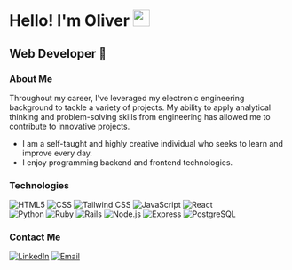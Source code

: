 <h1>Hello! I'm Oliver <img src="https://raw.githubusercontent.com/iampavangandhi/iampavangandhi/master/gifs/Hi.gif" width="30px"></h1>
<h2>Web Developer 🎨</h2>

### About Me
Throughout my career, I've leveraged my electronic engineering background to tackle a variety of projects. My ability to apply analytical thinking and problem-solving skills from engineering has allowed me to contribute to innovative projects.

- I am a self-taught and highly creative individual who seeks to learn and improve every day.
- I enjoy programming backend and frontend technologies.

### Technologies
  ![HTML5](https://img.shields.io/badge/-HTML5-333333?style=flat&logo=HTML5)
  ![CSS](https://img.shields.io/badge/-CSS-333333?style=flat&logo=CSS3&logoColor=1572B6)
  ![Tailwind CSS](https://img.shields.io/badge/-Tailwind%20CSS-38B2AC?style=flat&logo=tailwind-css&logoColor=white)
  ![JavaScript](https://img.shields.io/badge/-JavaScript-333333?style=flat&logo=javascript)
  ![React](https://img.shields.io/badge/-React-333333?style=flat&logo=react)
  <br/>
  ![Python](https://img.shields.io/badge/-Python-3776AB?style=flat&logo=python&logoColor=white)
  ![Ruby](https://img.shields.io/badge/-Ruby-CC342D?style=flat&logo=ruby&logoColor=white)
  ![Rails](https://img.shields.io/badge/-Rails-CC0000?style=flat&logo=ruby-on-rails&logoColor=white)
  ![Node.js](https://img.shields.io/badge/-Node.js-333333?style=flat&logo=node.js)
  ![Express](https://img.shields.io/badge/-Express-333333?style=flat&logo=express)
  ![PostgreSQL](https://img.shields.io/badge/-PostgreSQL-333333?style=flat&logo=postgresql)

### Contact Me
<a href="https://www.linkedin.com/in/opaucarq/"><img alt="LinkedIn" src="https://img.shields.io/badge/LinkedIn-Oliver%20Paucar-blue?style=flat-square&logo=linkedin"></a>
<a href="oliwpaucar11@gmail.com"><img alt="Email" src="https://img.shields.io/badge/Gmail-Oliwpaucar11@gmail.com-blue?style=flat-square&logo=gmail"></a>  
